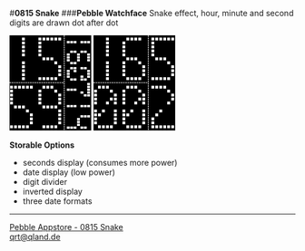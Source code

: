 #**0815 Snake**
###**Pebble Watchface** 
Snake effect, hour, minute and second digits are drawn dot after dot

![Screenshot 1](https://github.com/qrti/0815-Snake/blob/master/publish/screenshot_0.png)  ![Screenshot 2](https://github.com/qrti/0815-Snake/blob/master/publish/screenshot_1.png)

**Storable Options**

- seconds display (consumes more power)
- date display    (low power)
- digit divider
- inverted display
- three date formats

----------

[Pebble Appstore - 0815 Snake](http://apps.getpebble.com/en_US/application/53c78f1c51bf545f5700011e)  
[qrt@qland.de](mailto:qrt@qland.de)